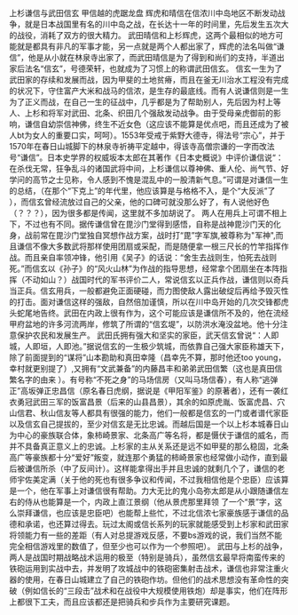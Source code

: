 上杉谦信与武田信玄
 甲信越的虎踞龙盘  辉虎和晴信在信浓川中岛地区不断发动战争，就是日本战国里有名的川中岛之战，在长达十一年的时间里，先后发生五次大的战役，消耗了双方的很大精力。  武田晴信和上杉辉虎，这两个最相似的地方可能就是都具有非凡的军事才能，另一点就是两个人都出家了，辉虎的法名叫做“谦信”，他是从小就在林泉寺出家了，而武田晴信是为了得到和尚们的支持，半道出家后法名“信玄”，号德荣轩，也就成为了习惯上的称谓武田信玄。  信玄一生为了武田家的存续和发展而战，因为甲斐的土地贫瘠，而且在釜无川治水工程没有完成的状况下，守住富产大米和战马的信浓，是生存的最底线。而有人说谦信则是一生为了正义而战，在自己一生的征战中，几乎都是为了帮助别人，先后因为村上等人、上杉和将军对武田、北条、织田几个强敌发动战争。由于受母亲虎御前的影响，谦信自幼崇信神佛，终生不近女色（这应该不能算是优点吧，而且还成为了被人bt为女人的重要口实，呵呵）。1553年受戒于紫野大德寺，得法号“宗心”，并于1570年在春日山城脚下的林泉寺祈祷平定越中，得该寺高僧宗谦的一字而改法号“谦信”。日本史学界的权威坂本太郎在其著作《日本史概说》中评价谦信说“：在杀伐无常，狂争乱斗的诸国武将中间，上杉谦信以尊神佛、重人伦、尚气节、好学问的高节之士见称，令人感到不愧是混乱中的一股清新气息。”可谓是对谦信一生的总结，（在那个“下克上”的年代里，他应该算是与格格不入，是个“大反派”了   ），而信玄曾经流放过自己的父亲，他的口碑可就没那么好了，有人说他好色（？？？），因为很多都是传闻，这里就不多加胡说了。  两人在用兵上可谓不相上下，不过也有不同。据传谦信曾在毘沙门堂得到感悟，自称是战神毘沙门天的化身，战前常在毘沙门堂独自冥想作战方案，战时打“毘”字军旗,被尊称为"军神",而且谦信不像大多数武将那样使用团扇或采配，而是随便拿一根三尺长的竹竿指挥作战。而且亲自率领冲锋，他引用《吴子》的话说：“舍生去战则生，怕死去战则死。”而信玄以《孙子》的“风火山林”为作战的指导思想，经常拿个团扇坐在本阵指挥（不动如山？）战国时代的军书评价二人，常说信玄以正兵作战，谦信则以奇兵当正兵。信玄用兵，一般都避免正面硬碰，而力图使敌人露出破绽后再给予毁灭性的打击。面对谦信这样的强敌，自然倍加谨慎，所以在川中岛开始的几次交锋都虎头蛇尾地告终。武田在内政上很有作为，这个可能应该是谦信所不及的，他在流经甲府盆地的许多河流两岸，修筑了所谓的“信玄堤”，以防洪水淹没盆地。他十分注意保护农民和发展生产。  武田氏拥有强大和坚实的家臣，武天信玄曾说“：人即城，人即垣，人即池。”据说信玄的一生极少筑城，而依靠自己强大家臣称雄天下，除了前面提到的“谋将”山本勘助和真田幸隆（昌幸先不算，那时他还too young，幸村就更别提了）,又拥有“文武兼备”的内藤昌丰和弟弟武田信繁（这也是真田信繁名字的由来  ）。有号称“不死之身”的马场信房（又叫马场信春），有人称“逃弹正”高坂弹正忠昌信（原名春日虎纲，据说是《甲阳军鉴》的原著者），还有一袭红衣勇冠武田三军的饭富昌景（后来的山县昌景），其余的如原虎胤、饭富虎昌、穴山信君、秋山信友等人都具有很强的能力，他们一般都是信玄的一门或者谱代家臣以及信玄自己提拔的，至少对信玄是无比忠诚。而越后国是一个以上杉本城春日山为中心的豪族联合体，象柿崎景家、北条高广等名将，都是慑伏于谦信的威名，而并不具备真正意义上的忠诚。上杉家的主从关系还是远不如甲斐的那么稳固，北条高广等豪族都十分“爱好”叛变，就连那个勇猛的柿崎景家也经常做小动作，直到最后被谦信所杀（中了反间计）。这样能拿得出手并且忠诚的就剩几个了，谦信的老师宇佐美定满（关于他的死也有很多争议和传闻，不过我相信他是个忠臣）应该算是一个，他在军事上对谦信很有帮助。力大无比的鬼小岛弥太郎是从小跟随谦信左右的侍从也能算是一个，内政上直江景纲（他从景虎那里拜领 了一个“景”字，这么崇拜谦信，也应该是忠臣吧）也能帮上些忙，不过北信浓七家豪族感于谦信的品德和承诺，也还算过得去。玩过太阁或信长系列的玩家就能感受到上杉家和武田家将领能力有一些的差距（有人对总提游戏反感，不要bs游戏的说，我们当然不能完全相信游戏里的数值了，但至少也可以作为一个参照吧）。  武田与上杉的战争，两人是战国时期战略战术运用的极至（特别是骑兵），虽然信玄最早将南蛮传来的铁砲运用到实战中去，并发明了攻城战中的铁砲密集射击战术，谦信也非常注重火器的使用，在春日山城建立了自己的铁砲作坊。但他们的战术思想没有革命性的突破（例如信长的“三段击”战术和在战役中大规模使用铁炮）却是事实，他们在阵形上都很下工夫，而且应该都还是把骑兵和步兵作为主要研究课题。 
